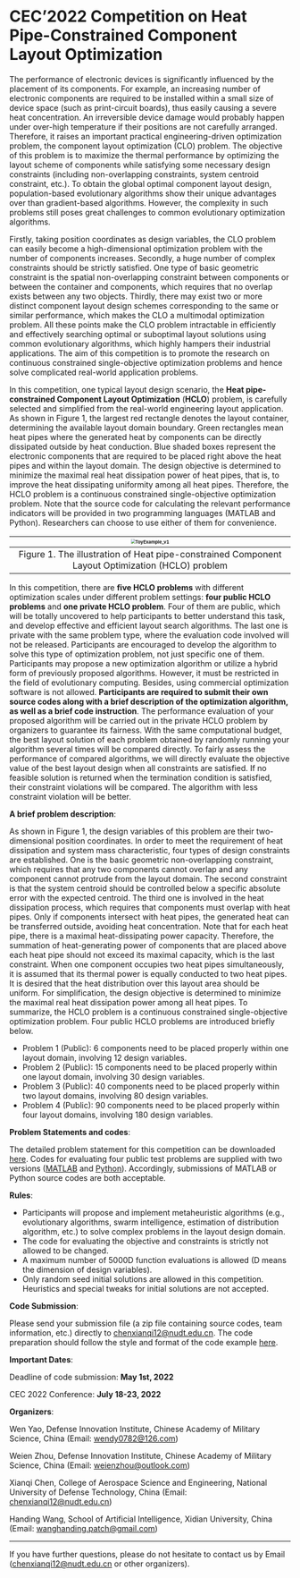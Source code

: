 # CEC’2022 Competition on Heat Pipe-Constrained Component Layout Optimization

The performance of electronic devices is significantly influenced by the placement of its components. For example, an increasing number of electronic components are required to be installed within a small size of device space (such as print-circuit boards), thus easily causing a severe heat concentration. An irreversible device damage would probably happen under over-high temperature if their positions are not carefully arranged. Therefore, it raises an important practical engineering-driven optimization problem, the component layout optimization (CLO) problem. The objective of this problem is to maximize the thermal performance by optimizing the layout scheme of components while satisfying some necessary design constraints (including non-overlapping constraints, system centroid constraint, etc.). To obtain the global optimal component layout design, population-based evolutionary algorithms show their unique advantages over than gradient-based algorithms. However, the complexity in such problems still poses great challenges to common evolutionary optimization algorithms.

Firstly, taking position coordinates as design variables, the CLO problem can easily become a high-dimensional optimization problem with the number of components increases. Secondly, a huge number of complex constraints should be strictly satisfied. One type of basic geometric constraint is the spatial non-overlapping constraint between components or between the container and components, which requires that no overlap exists between any two objects. Thirdly, there may exist two or more distinct component layout design schemes corresponding to the same or similar performance, which makes the CLO a multimodal optimization problem. All these points make the CLO problem intractable in efficiently and effectively searching optimal or suboptimal layout solutions using common evolutionary algorithms, which highly hampers their industrial applications. The aim of this competition is to promote the research on continuous constrained single-objective optimization problems and hence solve complicated real-world application problems.

In this competition, one typical layout design scenario, the **Heat pipe-constrained Component Layout Optimization** (**HCLO**) problem, is carefully selected and simplified from the real-world engineering layout application. As shown in Figure 1, the largest red rectangle denotes the layout container, determining the available layout domain boundary. Green rectangles mean heat pipes where the generated heat by components can be directly dissipated outside by heat conduction. Blue shaded boxes represent the electronic components that are required to be placed right above the heat pipes and within the layout domain. The design objective is determined to minimize the maximal real heat dissipation power of heat pipes, that is, to improve the heat dissipating uniformity among all heat pipes. Therefore, the HCLO problem is a continuous constrained single-objective optimization problem. Note that the source code for calculating the relevant performance indicators will be provided in two programming languages (MATLAB and Python). Researchers can choose to use either of them for convenience.

| <img src="https://gitee.com/ChenXianqi/picbed/raw/master/img/ToyExample_v1.png" alt="ToyExample_v1" style="zoom: 50%;" /> |
| :-----------------------------------------------------------------------------------------------------------------------: |
|             Figure 1. The illustration of Heat pipe-constrained Component Layout Optimization (HCLO) problem              |

In this competition, there are **five HCLO problems** with different optimization scales under different problem settings: **four public HCLO problems** and **one private HCLO problem**. Four of them are public, which will be totally uncovered to help participants to better understand this task, and develop effective and efficient layout search algorithms. The last one is private with the same problem type, where the evaluation code involved will not be released. Participants are encouraged to develop the algorithm to solve this type of optimization problem, not just specific one of them. Participants may propose a new optimization algorithm or utilize a hybrid form of previously proposed algorithms. However, it must be restricted in the field of evolutionary computing. Besides, using commercial optimization software is not allowed. **Participants are required to submit their own source codes along with a brief description of the optimization algorithm, as well as a brief code instruction**. The performance evaluation of your proposed algorithm will be carried out in the private HCLO problem by organizers to guarantee its fairness. With the same computational budget, the best layout solution of each problem obtained by randomly running your algorithm several times will be compared directly. To fairly assess the performance of compared algorithms, we will directly evaluate the objective value of the best layout design when all constraints are satisfied. If no feasible solution is returned when the termination condition is satisfied, their constraint violations will be compared. The algorithm with less constraint violation will be better.

**A brief problem description**:

As shown in Figure 1, the design variables of this problem are their two-dimensional position coordinates. In order to meet the requirement of heat dissipation and system mass characteristic, four types of design constraints are established. One is the basic geometric non-overlapping constraint, which requires that any two components cannot overlap and any component cannot protrude from the layout domain. The second constraint is that the system centroid should be controlled below a specific absolute error with the expected centroid. The third one is involved in the heat dissipation process, which requires that components must overlap with heat pipes. Only if components intersect with heat pipes, the generated heat can be transferred outside, avoiding heat concentration. Note that for each heat pipe, there is a maximal heat-dissipating power capacity. Therefore, the summation of heat-generating power of components that are placed above each heat pipe should not exceed its maximal capacity, which is the last constraint. When one component occupies two heat pipes simultaneously, it is assumed that its thermal power is equally conducted to two heat pipes. It is desired that the heat distribution over this layout area should be uniform. For simplification, the design objective is determined to minimize the maximal real heat dissipation power among all heat pipes. To summarize, the HCLO problem is a continuous constrained single-objective optimization problem. Four public HCLO problems are introduced briefly below.

- Problem 1 (Public): 6 components need to be placed properly within one layout domain, involving 12 design variables.
- Problem 2 (Public): 15 components need to be placed properly within one layout domain, involving 30 design variables.
- Problem 3 (Public): 40 components need to be placed properly within two layout domains, involving 80 design variables.
- Problem 4 (Public): 90 components need to be placed properly within four layout domains, involving 180 design variables.

**Problem Statements and codes**:

The detailed problem statement for this competition can be downloaded [here](files/problem_statement_0211.pdf). Codes for evaluating four public test problems are supplied with two versions ([MATLAB](files/code_matlab_0211.zip) and [Python](files/code_python_0211.zip)). Accordingly, submissions of MATLAB or Python source codes are both acceptable.

**Rules**:

- Participants will propose and implement metaheuristic algorithms (e.g., evolutionary algorithms, swarm intelligence, estimation of distribution algorithm, etc.) to solve complex problems in the layout design domain.
- The code for evaluating the objective and constraints is strictly not allowed to be changed.
- A maximum number of 5000D function evaluations is allowed (D means the dimension of design variables).
- Only random seed initial solutions are allowed in this competition. Heuristics and special tweaks for initial solutions are not accepted.

**Code Submission**:

Please send your submission file (a zip file containing source codes, team information, etc.) directly to chenxianqi12@nudt.edu.cn. The code preparation should follow the style and format of the code example [here]().

**Important Dates**:

Deadline of code submission: **May 1st, 2022**

CEC 2022 Conference: **July 18-23, 2022**

**Organizers**:

Wen Yao, Defense Innovation Institute, Chinese Academy of Military Science, China (Email: wendy0782@126.com)

Weien Zhou, Defense Innovation Institute, Chinese Academy of Military Science, China (Email: weienzhou@outlook.com)

Xianqi Chen, College of Aerospace Science and Engineering, National University of Defense Technology, China (Email: chenxianqi12@nudt.edu.cn)

Handing Wang, School of Artificial Intelligence, Xidian University, China (Email: wanghanding.patch@gmail.com)

---

If you have further questions, please do not hesitate to contact us by Email (chenxianqi12@nudt.edu.cn or other organizers).
